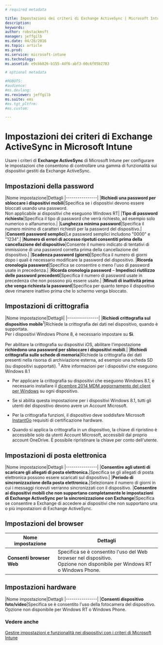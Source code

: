 ```yaml
---
# required metadata

title: Impostazioni dei criteri di Exchange ActiveSync | Microsoft Intune
description:
keywords:
author: robstackmsft
manager: jeffgilb
ms.date: 04/28/2016
ms.topic: article
ms.prod:
ms.service: microsoft-intune
ms.technology:
ms.assetid: e9cbb826-b155-4df6-abf3-60c6f05b2783

# optional metadata

#ROBOTS:
#audience:
#ms.devlang:
ms.reviewer: jeffgilb
ms.suite: ems
#ms.tgt_pltfrm:
#ms.custom:

---
```


# Impostazioni dei criteri di Exchange ActiveSync in Microsoft Intune
Usare i criteri di **Exchange ActiveSync** di Microsoft Intune per configurare le impostazioni che consentono di controllare una gamma di funzionalità sui dispositivi gestiti da Exchange ActiveSync.


## Impostazioni della password

|Nome impostazione|Dettagli
|----------------|
|**Richiedi una password per sbloccare i dispositivi mobili**|Specifica se i dispositivi devono essere bloccati usando una password.<br>Non applicabile ai dispositivi che eseguono Windows RT|
|**Tipo di password richiesto**|Specifica il tipo di password che verrà richiesto, ad esempio solo numerico o alfanumerico.|
|**Lunghezza minima password**|Specifica il numero minimo di caratteri richiesti per la password del dispositivo.|
|**Consenti password semplici**|Le password semplici includono "0000" e "1234".|
|**Numero di errori di accesso ripetuti consentiti prima della cancellazione del dispositivo**|Consente il numero indicato di tentativi di immissione di una password corretta prima della cancellazione del dispositivo.|
|**Scadenza password (giorni)**|Specifica il numero di giorni dopo i quali è necessario modificare la password del dispositivo.
|**Ricorda cronologia password**|Specifica se consentire o meno l'uso di password usate in precedenza.|
|**Ricorda cronologia password** – **Impedisci riutilizzo delle password precedenti**|Specifica il numero di password usate in precedenza che non possono più essere usate.|
|**Minuti di inattività prima che venga richiesta la password**|Specifica per quanto tempo il dispositivo deve rimanere inattivo prima che lo schermo venga bloccato.

## Impostazioni di crittografia

|Nome impostazione|Dettagli|
|----------------|
|**Richiedi crittografia sul dispositivo mobile**<sup>1</sup>|Richiede la crittografia dei dati nel dispositivo, quando è supportata.<br>Per i dispositivi Windows Phone 8, è necessario impostare su **Sì**.<br /><br />Per abilitare la crittografia su dispositivi iOS, abilitare l'impostazione **richiedono una password per sbloccare i dispositivi mobili**.|
|**Richiedi crittografia sulle schede di memoria**|Richiede la crittografia dei dati presenti nella risorsa di archiviazione esterna, ad esempio una scheda SD (su dispositivi supportati).
<sup>1</sup> Altre informazioni per i dispositivi che eseguono Windows 8.1

-   Per applicare la crittografia su dispositivi che eseguono Windows 8.1, è necessario installare il [dicembre 2014 MDM aggiornamento del client per Windows](http://support.microsoft.com/kb/3013816) su ogni dispositivo.

-   Se si abilita questa impostazione per i dispositivi Windows 8.1, tutti gli utenti del dispositivo devono avere un Account Microsoft.

-   Per la crittografia funzioni, il dispositivo deve soddisfare Microsoft [InstantGo](http://blogs.windows.com/bloggingwindows/2014/06/19/instantgo-a-better-way-to-sleep/) requisiti di certificazione hardware.

-   Quando si applica la crittografia in un dispositivo, la chiave di ripristino è accessibile solo da utenti Account Microsoft, accessibili dal proprio account OneDrive. È possibile ripristinare la chiave per conto dell'utente.

## Impostazioni di posta elettronica

|Nome impostazione|Dettagli
|----------------|
|**Consentire agli utenti di scaricare gli allegati di posta elettronica.**|Specifica se gli allegati di posta elettronica possono essere scaricati sul dispositivo.|
|**Periodo di sincronizzazione della posta elettronica.**|Selezionare il numero di giorni in cui i messaggi ricevuti verranno sincronizzati con il dispositivo.
|**Consentire ai dispositivi mobili che non supportano completamente le impostazioni di Exchange ActiveSync per la sincronizzazione con Exchange**|Specifica se consentire a Exchange di accedere ai dispositivi che non supportano una o più impostazioni di Exchange ActiveSync.

## Impostazioni del browser

|Nome impostazione|Dettagli
|----------------|-
|**Consenti browser Web**|Specifica se è consentito l'uso del Web browser nel dispositivo.<br>Opzione non disponibile per Windows RT o Windows Phone.

## Impostazioni hardware

|Nome impostazione|Dettagli
|----------------|
|**Consenti dispositivo foto/video**|Specifica se è consentito l'uso della fotocamera del dispositivo.<br>Opzione non disponibile per Windows RT o Windows Phone.



### Vedere anche
[Gestire impostazioni e funzionalità nei dispositivi con i criteri di Microsoft Intune](manage-settings-and-features-on-your-devices-with-microsoft-intune-policies.md)



<!--HONumber=May16_HO2-->


